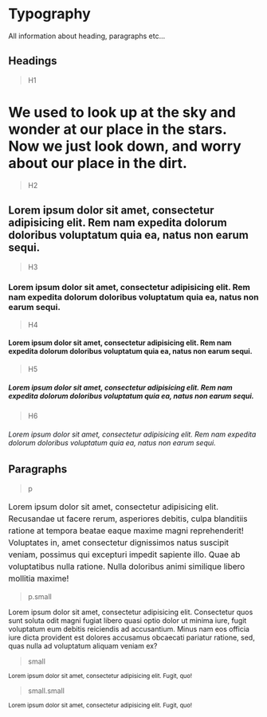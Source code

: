 # Typography

All information about heading, paragraphs etc...

## Headings

> H1

<h1 class="h1">We used to look up at the sky and wonder at our place in the stars. Now we just look down, and worry about our place in the dirt.</h1>

> H2

<h2 class="h2">Lorem ipsum dolor sit amet, consectetur adipisicing elit. Rem nam expedita dolorum doloribus voluptatum quia ea, natus non earum sequi.</h2>

> H3

<h3 class="h3">Lorem ipsum dolor sit amet, consectetur adipisicing elit. Rem nam expedita dolorum doloribus voluptatum quia ea, natus non earum sequi.</h3>

> H4

<h4 class="h4">Lorem ipsum dolor sit amet, consectetur adipisicing elit. Rem nam expedita dolorum doloribus voluptatum quia ea, natus non earum sequi.</h4>

> H5

<h5 class="h5">Lorem ipsum dolor sit amet, consectetur adipisicing elit. Rem nam expedita dolorum doloribus voluptatum quia ea, natus non earum sequi.</h5>

> H6

<h6 class="h6" style="color: #16181E">Lorem ipsum dolor sit amet, consectetur adipisicing elit. Rem nam expedita dolorum doloribus voluptatum quia ea, natus non earum sequi.</h6>

## Paragraphs

> p

<p style="font-size: 1rem; line-height: 1.5rem">Lorem ipsum dolor sit amet, consectetur adipisicing elit. Recusandae ut facere rerum, asperiores debitis, culpa blanditiis ratione at tempora beatae eaque maxime magni reprehenderit! Voluptates in, amet consectetur dignissimos natus suscipit veniam, possimus qui excepturi impedit sapiente illo. Quae ab voluptatibus nulla ratione. Nulla doloribus animi similique libero mollitia maxime!</p>

> p.small

<p class="small">Lorem ipsum dolor sit amet, consectetur adipisicing elit. Consectetur quos sunt soluta odit magni fugiat libero quasi optio dolor ut minima iure, fugit voluptatum eum debitis reiciendis ad accusantium. Minus nam eos officia iure dicta provident est dolores accusamus obcaecati pariatur ratione, sed, quas nulla ad voluptatum aliquam veniam ex?</p>

> small

<small>Lorem ipsum dolor sit amet, consectetur adipisicing elit. Fugit, quo!</small>

> small.small

<small class="small">Lorem ipsum dolor sit amet, consectetur adipisicing elit. Fugit, quo!</small>
